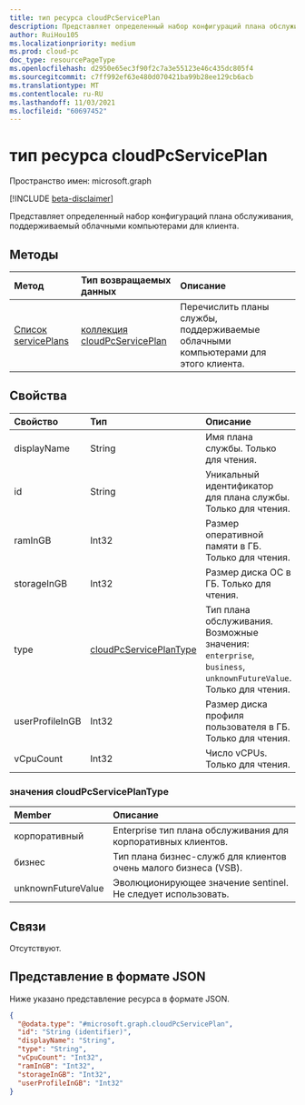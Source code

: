 ```yaml
---
title: тип ресурса cloudPcServicePlan
description: Представляет определенный набор конфигураций плана обслуживания, поддерживаемый облачными компьютерами для клиента.
author: RuiHou105
ms.localizationpriority: medium
ms.prod: cloud-pc
doc_type: resourcePageType
ms.openlocfilehash: d2950e65ec3f90f2c7a3e55123e46c435dc805f4
ms.sourcegitcommit: c7ff992ef63e480d070421ba99b28ee129cb6acb
ms.translationtype: MT
ms.contentlocale: ru-RU
ms.lasthandoff: 11/03/2021
ms.locfileid: "60697452"
---
```

# <a name="cloudpcserviceplan-resource-type"></a>тип ресурса cloudPcServicePlan

Пространство имен: microsoft.graph

[!INCLUDE [beta-disclaimer](../../includes/beta-disclaimer.md)]

Представляет определенный набор конфигураций плана обслуживания, поддерживаемый облачными компьютерами для клиента.

## <a name="methods"></a>Методы

|Метод|Тип возвращаемых данных|Описание|
|:---|:---|:---|
|[Список servicePlans](../api/virtualendpoint-list-serviceplans.md)|[коллекция cloudPcServicePlan](../resources/cloudpcserviceplan.md)|Перечислить планы службы, поддерживаемые облачными компьютерами для этого клиента.|

## <a name="properties"></a>Свойства

|Свойство|Тип|Описание|
|:---|:---|:---|
|displayName|String|Имя плана службы. Только для чтения.|
|id|String|Уникальный идентификатор для плана службы. Только для чтения.|
|ramInGB|Int32|Размер оперативной памяти в ГБ. Только для чтения.|
|storageInGB|Int32|Размер диска ОС в ГБ. Только для чтения.|
|type|[cloudPcServicePlanType](#cloudpcserviceplantype-values)|Тип плана обслуживания. Возможные значения: `enterprise`, `business`, `unknownFutureValue`. Только для чтения.|
|userProfileInGB|Int32|Размер диска профиля пользователя в ГБ. Только для чтения.|
|vCpuCount|Int32|Число vCPUs. Только для чтения.|

### <a name="cloudpcserviceplantype-values"></a>значения cloudPcServicePlanType

|Member|Описание|
|:---|:---|
|корпоративный|Enterprise тип плана обслуживания для корпоративных клиентов.|
|бизнес|Тип плана бизнес-служб для клиентов очень малого бизнеса (VSB).|
|unknownFutureValue|Эволюционирующее значение sentinel. Не следует использовать.|

## <a name="relationships"></a>Связи

Отсутствуют.

## <a name="json-representation"></a>Представление в формате JSON

Ниже указано представление ресурса в формате JSON.
<!-- {
  "blockType": "resource",
  "keyProperty": "id",
  "@odata.type": "microsoft.graph.cloudPcServicePlan",
  "baseType": "microsoft.graph.entity",
  "openType": false
}
-->

``` json
{
  "@odata.type": "#microsoft.graph.cloudPcServicePlan",
  "id": "String (identifier)",
  "displayName": "String",
  "type": "String",
  "vCpuCount": "Int32",
  "ramInGB": "Int32",
  "storageInGB": "Int32",
  "userProfileInGB": "Int32"
}
```
